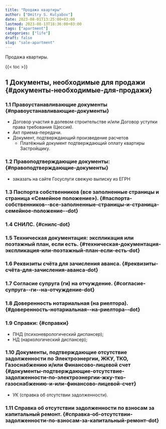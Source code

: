```yaml
---
title: "Продажа квартиры"
author: ["Dmitry S. Kulyabov"]
date: 2023-08-01T13:25:00+03:00
lastmod: 2023-08-13T18:36:00+03:00
tags: ["apartment"]
categories: ["life"]
draft: false
slug: "sale-apartment"
---
```


Продажа квартиры.

<!--more-->

{{< toc >}}


## <span class="section-num">1</span> Документы, необходимые для продажи {#документы-необходимые-для-продажи}


### <span class="section-num">1.1</span> Правоустанавливающие документы {#правоустанавливающие-документы}

-   Договор участия в долевом строительстве и/или Договор уступки права требования (Цессия).
-   Акт приема-передачи.
-   Документ, подтверждающий произведение расчетов
    -   Платёжный документ подтверждающий оплату квартиры Застройщику.


### <span class="section-num">1.2</span> Правоподтверждающие документы: {#правоподтверждающие-документы}

-   заказать на сайте Госуслуги свежую выписку из ЕГРН


### <span class="section-num">1.3</span> Паспорта собственников (все заполненные страницы и страница «Семейное положение»). {#паспорта-собственников--все-заполненные-страницы-и-страница-семейное-положение--dot}


### <span class="section-num">1.4</span> СНИЛС. {#снилс-dot}


### <span class="section-num">1.5</span> Техническая документация: экспликация или поэтажный план, если есть. {#техническая-документация-экспликация-или-поэтажный-план-если-есть-dot}


### <span class="section-num">1.6</span> Реквизиты счёта для зачисления аванса. {#реквизиты-счёта-для-зачисления-аванса-dot}


### <span class="section-num">1.7</span> Согласие супруга (ги) на отчуждение. {#согласие-супруга--ги--на-отчуждение-dot}


### <span class="section-num">1.8</span> Доверенность нотариальная (на риелтора). {#доверенность-нотариальная--на-риелтора--dot}


### <span class="section-num">1.9</span> Справки: {#справки}

-   ПНД (психоневрологический диспансер);
-   НД (наркологический диспансер);


### <span class="section-num">1.10</span> Документы, подтверждающие отсутствие задолженности по Электроэнергии, ЖКУ, ТКО, Газоснабжению и/или Финансово-лицевой счет {#документы-подтверждающие-отсутствие-задолженности-по-электроэнергии-жку-тко-газоснабжению-и-или-финансово-лицевой-счет}

-   УК (справка об отсутствии задолженности).


### <span class="section-num">1.11</span> Справка об отсутствии задолженности по взносам за капитальный ремонт. {#справка-об-отсутствии-задолженности-по-взносам-за-капитальный-ремонт-dot}
